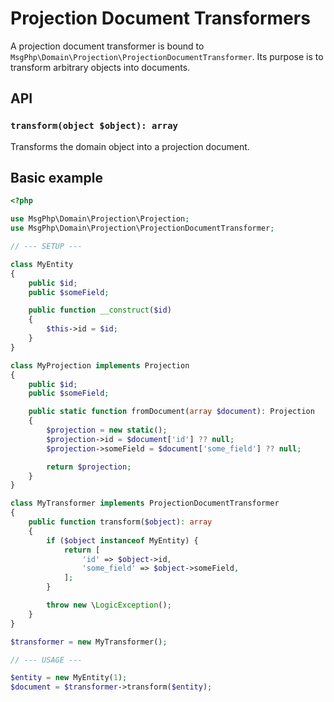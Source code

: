 # Projection Document Transformers

A projection document transformer is bound to `MsgPhp\Domain\Projection\ProjectionDocumentTransformer`. Its purpose is
to transform arbitrary objects into documents.

## API

### `transform(object $object): array`

Transforms the domain object into a projection document.

## Basic example

```php
<?php

use MsgPhp\Domain\Projection\Projection;
use MsgPhp\Domain\Projection\ProjectionDocumentTransformer;

// --- SETUP ---

class MyEntity
{
    public $id;
    public $someField;

    public function __construct($id)
    {
        $this->id = $id;
    }
}

class MyProjection implements Projection
{
    public $id;
    public $someField;

    public static function fromDocument(array $document): Projection
    {
        $projection = new static();
        $projection->id = $document['id'] ?? null;
        $projection->someField = $document['some_field'] ?? null;

        return $projection;
    }
}

class MyTransformer implements ProjectionDocumentTransformer
{
    public function transform($object): array
    {
        if ($object instanceof MyEntity) {
            return [
                'id' => $object->id,
                'some_field' => $object->someField,
            ];
        }

        throw new \LogicException();
    }
}

$transformer = new MyTransformer();

// --- USAGE ---

$entity = new MyEntity(1);
$document = $transformer->transform($entity);
```
